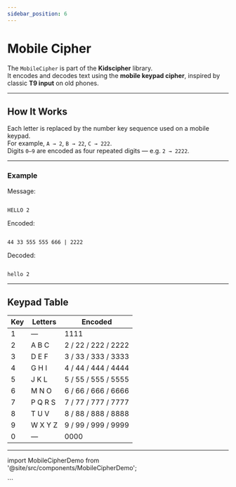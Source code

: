 ```yaml
---
sidebar_position: 6
---
```


# Mobile Cipher

The `MobileCipher` is part of the **Kidscipher** library.  
It encodes and decodes text using the **mobile keypad cipher**, inspired by classic **T9 input** on old phones.

---

## How It Works

Each letter is replaced by the number key sequence used on a mobile keypad.  
For example, `A → 2`, `B → 22`, `C → 222`.  
Digits `0–9` are encoded as four repeated digits — e.g. `2 → 2222`.

---

### Example

Message:

```

HELLO 2

```

Encoded:

```

44 33 555 555 666 | 2222

```

Decoded:

```

hello 2

```

---

## Keypad Table

| Key | Letters | Encoded             |
| --- | ------- | ------------------- |
| 1   | —       | 1111                |
| 2   | A B C   | 2 / 22 / 222 / 2222 |
| 3   | D E F   | 3 / 33 / 333 / 3333 |
| 4   | G H I   | 4 / 44 / 444 / 4444 |
| 5   | J K L   | 5 / 55 / 555 / 5555 |
| 6   | M N O   | 6 / 66 / 666 / 6666 |
| 7   | P Q R S | 7 / 77 / 777 / 7777 |
| 8   | T U V   | 8 / 88 / 888 / 8888 |
| 9   | W X Y Z | 9 / 99 / 999 / 9999 |
| 0   | —       | 0000                |

---

import MobileCipherDemo from '@site/src/components/MobileCipherDemo';

<MobileCipherDemo />
```
